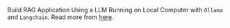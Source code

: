 Build RAG Application Using a LLM Running on Local Computer with `Ollama` and `Langchain`. Read more from [here](https://medium.com/@lambdaEranga/build-rag-application-using-a-llm-running-on-local-computer-with-gpt4all-and-langchain-13b4b8851db8).

